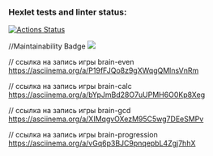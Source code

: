 ### Hexlet tests and linter status:

[![Actions Status](https://github.com/canekg/frontend-project-44/workflows/hexlet-check/badge.svg)](https://github.com/canekg/frontend-project-44/actions)

//Maintainability Badge
<a href="https://codeclimate.com/github/canekg/frontend-project-44/maintainability"><img src="https://api.codeclimate.com/v1/badges/f5544dd39ebb0550b757/maintainability" /></a>

// ссылка на запись игры brain-even
https://asciinema.org/a/P19fFJQo8z9gXWqgQMlnsVnRm

// ссылка на запись игры brain-calc
https://asciinema.org/a/bYpJmBd28O7uUPMH6O0Kp8Xeg

// ссылка на запись игры brain-gcd
https://asciinema.org/a/XIMqgvOXezM95C5wg7DEeSMPv

// ссылка на запись игры brain-progression
https://asciinema.org/a/vGq6p3BJC9pnqepbL4Zgj7hhX
